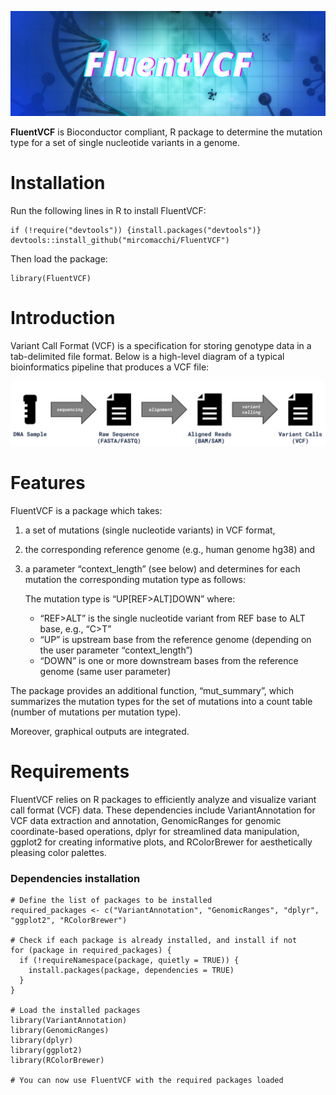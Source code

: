<p align="center">
<img src="images/FluentVCF.png" width="679" />
</p>

**FluentVCF** is Bioconductor compliant, R package to
determine the mutation type for a set of single nucleotide variants in a
genome.

# Installation
Run the following lines in R to install FluentVCF:

```
if (!require("devtools")) {install.packages("devtools")}
devtools::install_github("mircomacchi/FluentVCF")
```

Then load the package:

```
library(FluentVCF)
```

# Introduction

Variant Call Format (VCF) is a specification for storing genotype data
in a tab-delimited file format. Below is a high-level diagram of a
typical bioinformatics pipeline that produces a VCF file:

<img src="images/VCFlux.png" width="679" />

# Features

FluentVCF is a package which takes:

1.  a set of mutations (single nucleotide variants) in VCF format,
2.  the corresponding reference genome (e.g., human genome hg38) and
3.  a parameter “context_length” (see below) and determines for each
    mutation the corresponding mutation type as follows:
    
    The mutation type is “UP\[REF\>ALT\]DOWN” where:
    - “REF\>ALT” is the single nucleotide variant from REF base to ALT base, e.g., “C\>T” 
    - “UP” is upstream base from the reference genome (depending on the user parameter “context_length”) 
    - “DOWN” is one or more downstream bases from the reference genome (same user parameter)

The package provides an additional function, “mut_summary”, which
summarizes the mutation types for the set of mutations into a count
table (number of mutations per mutation type).

Moreover, graphical outputs are integrated.

# Requirements

FluentVCF relies on R packages to efficiently analyze and visualize variant call format (VCF) data. These dependencies include VariantAnnotation for VCF data extraction and annotation, GenomicRanges for genomic coordinate-based operations, dplyr for streamlined data manipulation, ggplot2 for creating informative plots, and RColorBrewer for aesthetically pleasing color palettes. 

### Dependencies installation
```
# Define the list of packages to be installed
required_packages <- c("VariantAnnotation", "GenomicRanges", "dplyr", "ggplot2", "RColorBrewer")

# Check if each package is already installed, and install if not
for (package in required_packages) {
  if (!requireNamespace(package, quietly = TRUE)) {
    install.packages(package, dependencies = TRUE)
  }
}

# Load the installed packages
library(VariantAnnotation)
library(GenomicRanges)
library(dplyr)
library(ggplot2)
library(RColorBrewer)

# You can now use FluentVCF with the required packages loaded

```

